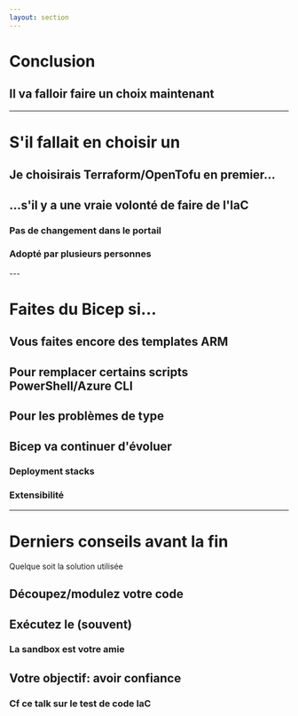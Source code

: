 ```yaml
---
layout: section
---
```


# Conclusion
## Il va falloir faire un choix maintenant

---

# S'il fallait en choisir un <twemoji-crossed-swords />

<v-clicks>

## Je choisirais Terraform/OpenTofu en premier...
## ...s'il y a une vraie volonté de faire de l'IaC
  ### Pas de changement dans le portail <twemoji-computer-mouse /><twemoji-prohibited />
  ### Adopté par plusieurs personnes <twemoji-handshake />

</v-clicks>
---

# Faites du Bicep si...

<v-clicks>

## Vous faites encore des templates ARM <twemoji-face-screaming-in-fear />
## Pour remplacer certains scripts PowerShell/Azure CLI
## Pour les problèmes de type <twemoji-chicken /> <twemoji-egg />
## Bicep va continuer d'évoluer
  ### Deployment stacks <twemoji-rocket />
  ### Extensibilité <twemoji-puzzle-piece />

</v-clicks>

---

# Derniers conseils avant la fin
Quelque soit la solution utilisée

<v-clicks>

## Découpez/modulez votre code
## Exécutez le (souvent)
### La sandbox est votre amie <twemoji-desert-island />
## Votre objectif: avoir confiance <twemoji-smiling-face-with-sunglasses />
### Cf ce talk <twemoji-flag-united-states /> sur le test de code IaC
<Youtube id="xhHOW0EF5u8" />

</v-clicks>